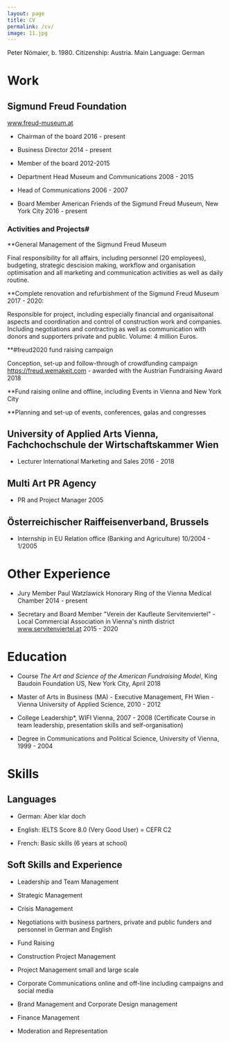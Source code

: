 ```yaml
---
layout: page
title: CV
permalink: /cv/
image: 11.jpg
---
```


Peter Nömaier, b. 1980. Citizenship: Austria. Main Language: German

# Work

## Sigmund Freud Foundation 
www.freud-museum.at

* Chairman of the board 2016 - present

* Business Director 2014 - present

* Member of the board 2012-2015

* Department Head Museum and Communications 2008 - 2015

* Head of Communications 2006 - 2007

* Board Member American Friends of the Sigmund Freud Museum, New York City 2016 - present

### Activities and Projects#

**General Management of the Sigmund Freud Museum

Final responsibility for all affairs, including personnel (20 employees), budgeting, strategic descision making, workflow and organisation optimisation and all marketing and communication activities as well as daily routine.

**Complete renovatíon and refurbishment of the Sigmund Freud Museum 2017 - 2020:

Responsible for project, including especially financial and organisaitonal aspects and coordination and control of construction work and companies. Including negotiations and contracting as well as communication with donors and supporters private and public. Volume: 4 million Euros.

**#freud2020 fund raising campaign

Conception, set-up and follow-through of crowdfunding campaign https://freud.wemakeit.com - awarded with the Austrian Fundraising Award 2018

**Fund raising online and offline, including Events in Vienna and New York City

**Planning and set-up of events, conferences, galas and congresses


##  University of Applied Arts Vienna, Fachchochschule der Wirtschaftskammer Wien

* Lecturer International Marketing and Sales 2016 - 2018

##  Multi Art PR Agency

* PR and Project Manager 2005

## Österreichischer Raiffeisenverband, Brussels

* Internship in EU Relation office (Banking and Agriculture) 10/2004 - 1/2005

# Other Experience

* Jury Member Paul Watzlawick Honorary Ring of the Vienna Medical Chamber 2014 - present

* Secretary and Board Member "Verein der Kaufleute Servitenviertel" - Local Commercial Association in Vienna's ninth district www.servitenviertel.at 2015 - 2020


# Education

* Course *The Art and Science of the American Fundraising Model*, King Baudoin Foundation US, New York City, April 2018

* Master of Arts in Business (MA) - Executive Management, FH Wien - Vienna University of Applied Science, 2010 - 2012

* College Leadership*, WIFI Vienna, 2007 - 2008 (Certificate Course in team leadership, presentation skills and self-organisation)

* Degree in Communications and Political Science, University of Vienna, 1999 - 2004

# Skills

## Languages

* German: Aber klar doch

* English: IELTS Score 8.0 (Very Good User) = CEFR C2

* French: Basic skills (6 years at school)

## Soft Skills and Experience

* Leadership and Team Management

* Strategic Management

* Crisis Management

* Negotiations with business partners, private and public funders and personnel in German and English

* Fund Raising

* Construction Project Management

* Project Management small and large scale

* Corporate Communications online and off-line including campaigns and social media

* Brand Management and Corporate Design management

* Finance Management

* Moderation and Representation
